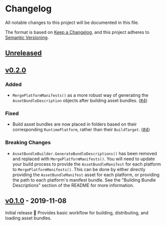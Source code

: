 # Changelog

All notable changes to this project will be documented in this file.

The format is based on [Keep a Changelog](https://keepachangelog.com/en/1.0.0/),
and this project adheres to [Semantic Versioning](https://semver.org/spec/v2.0.0.html).

## [Unreleased]

## [v0.2.0]

### Added

* `MergePlatformManifests()` as a more robust way of generating the `AssetBundleDescription` objects after building asset bundles. ([#4])

### Fixed

* Build asset bundles are now placed in folders based on their corresponding `RuntimePlatform`, rather than their `BuildTarget`. ([#4])

### Breaking Changes

* `AssetBundleBuilder.GenerateBundleDescriptions()` has been removed and replaced with `MergePlatformManifests()`. You will need to update your build process to provide the `AssetBundleManifest` for each platform to `MergePlatformManifests()`. This can be done by either directly providing the `AssetBundleManifest` asset for each platform, or providing the path to each platform's manifest bundle. See the "Building Bundle Descriptions" section of the README for more information.

[#4]: https://github.com/kongregate/asset-bundle-builder/pull/4

## [v0.1.0] - 2019-11-08

Initial release :tada: Provides basic workflow for building, distributing, and loading asset bundles.

[Unreleased]: https://github.com/kongregate/asset-bundle-builder/compare/v0.2.0...master
[v0.2.0]: https://github.com/kongregate/asset-bundle-builder/compare/v0.1.0...v0.2.0
[v0.1.0]: https://github.com/kongregate/asset-bundle-builder/compare/56f87b9...v0.1.0
